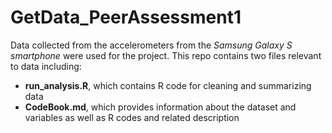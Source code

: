 GetData_PeerAssessment1
=======================

Data collected from the accelerometers from the *Samsung Galaxy S smartphone* were used for the project. This repo contains two files relevant to data including:

- **run_analysis.R**, which contains R code for cleaning and summarizing data
- **CodeBook.md**, which provides information about the dataset and variables as well as R codes and related description
